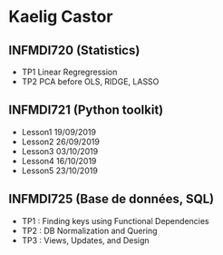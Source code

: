 # Kaelig Castor

## INFMDI720 (Statistics)
 - TP1 Linear Regregression 
 - TP2 PCA before OLS, RIDGE, LASSO

## INFMDI721 (Python toolkit)
 - Lesson1 19/09/2019
 - Lesson2 26/09/2019
 - Lesson3 03/10/2019
 - Lesson4 16/10/2019
 - Lesson5 23/10/2019

## INFMDI725 (Base de données, SQL)
 - TP1 : Finding keys using Functional Dependencies
 - TP2 : DB Normalization and Quering
 - TP3 : Views, Updates, and Design
